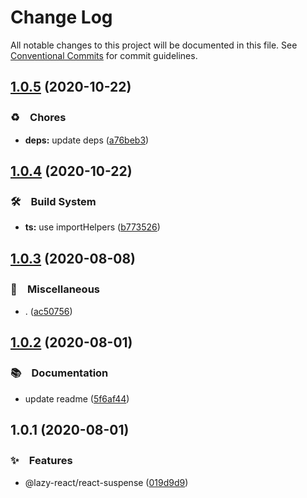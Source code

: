 # Change Log

All notable changes to this project will be documented in this file.
See [Conventional Commits](https://conventionalcommits.org) for commit guidelines.

## [1.0.5](https://github.com/bluelovers/ws-react/compare/@lazy-react/react-suspense@1.0.4...@lazy-react/react-suspense@1.0.5) (2020-10-22)


### ♻️　Chores

* **deps:** update deps ([a76beb3](https://github.com/bluelovers/ws-react/commit/a76beb37961f79e1f21a0a53f8845c1f5a28a698))





## [1.0.4](https://github.com/bluelovers/ws-react/compare/@lazy-react/react-suspense@1.0.3...@lazy-react/react-suspense@1.0.4) (2020-10-22)


### 🛠　Build System

* **ts:** use importHelpers ([b773526](https://github.com/bluelovers/ws-react/commit/b7735267ce68e73a469feb384ac9ef7982ab741b))





## [1.0.3](https://github.com/bluelovers/ws-react/compare/@lazy-react/react-suspense@1.0.2...@lazy-react/react-suspense@1.0.3) (2020-08-08)


### 🔖　Miscellaneous

* . ([ac50756](https://github.com/bluelovers/ws-react/commit/ac507565e6101828049c7787c14f1f88d8ff1824))





## [1.0.2](https://github.com/bluelovers/ws-react/compare/@lazy-react/react-suspense@1.0.1...@lazy-react/react-suspense@1.0.2) (2020-08-01)


### 📚　Documentation

* update readme ([5f6af44](https://github.com/bluelovers/ws-react/commit/5f6af444748e6e5238b786d9b75bc0fa0b82d466))





## 1.0.1 (2020-08-01)


### ✨　Features

* @lazy-react/react-suspense ([019d9d9](https://github.com/bluelovers/ws-react/commit/019d9d94f45abb6dfc05aa427430243beb590e46))
